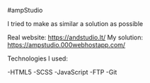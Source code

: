 #ampStudio

I tried to make as similar a solution as possible

Real website: https://andstudio.lt/
My solution: https://ampstudio.000webhostapp.com/

Technologies I used:

-HTML5
-SCSS
-JavaScript
-FTP
-Git
